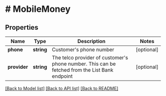 # # MobileMoney

## Properties

Name | Type | Description | Notes
------------ | ------------- | ------------- | -------------
**phone** | **string** | Customer&#39;s phone number | [optional]
**provider** | **string** | The telco provider of customer&#39;s phone number. This can be fetched from the List Bank endpoint | [optional]

[[Back to Model list]](../../README.md#models) [[Back to API list]](../../README.md#endpoints) [[Back to README]](../../README.md)
